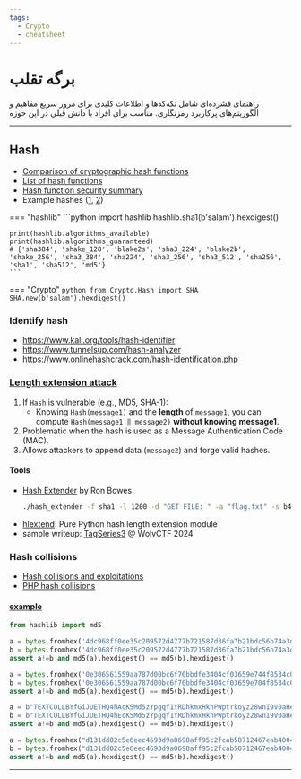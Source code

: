 ```yaml
---
tags:
  - Crypto
  - cheatsheet
---
```


# برگه تقلب

راهنمای فشرده‌ای شامل تکه‌کدها و اطلاعات کلیدی برای مرور سریع مفاهیم و الگوریتم‌های پرکاربرد رمزنگاری. مناسب برای افراد با دانش قبلی در این حوزه

---


<div dir="ltr" markdown="1">


## Hash
- [Comparison of cryptographic hash functions](https://en.wikipedia.org/wiki/Comparison_of_cryptographic_hash_functions)
- [List of hash functions](https://en.wikipedia.org/wiki/List_of_hash_functions)
- [Hash function security summary](https://en.wikipedia.org/wiki/Hash_function_security_summary)
- Example hashes ([1](https://hashcat.net/wiki/doku.php?id=example_hashes), [2](https://openwall.info/wiki/john/sample-hashes))

=== "hashlib"
    ```python
    import hashlib
    hashlib.sha1(b'salam').hexdigest()

    print(hashlib.algorithms_available)
    print(hashlib.algorithms_guaranteed)
    # {'sha384', 'shake_128', 'blake2s', 'sha3_224', 'blake2b', 'shake_256', 'sha3_384', 'sha224', 'sha3_256', 'sha3_512', 'sha256', 'sha1', 'sha512', 'md5'}
    ```
=== "Crypto"
    ```python
    from Crypto.Hash import SHA
    SHA.new(b'salam').hexdigest()
    ```

### Identify hash
- https://www.kali.org/tools/hash-identifier
- https://www.tunnelsup.com/hash-analyzer
- https://www.onlinehashcrack.com/hash-identification.php


### [Length extension attack](https://en.wikipedia.org/wiki/Length_extension_attack)

1. If `Hash` is vulnerable (e.g., MD5, SHA-1):
    - Knowing `Hash(message1)` and the **length** of `message1`, you can compute `Hash(message1 ‖ message2)` **without knowing message1**.
2. Problematic when the hash is used as a Message Authentication Code (MAC).
3. Allows attackers to append data (`message2`) and forge valid hashes.

#### Tools
  - [Hash Extender](https://github.com/iagox86/hash_extender)  by Ron Bowes
    ```bash
    ./hash_extender -f sha1 -l 1200 -d "GET FILE: " -a "flag.txt" -s b41bd8ce52b42738175f7d4f32c54077789bf4e7
    ```
  - [hlextend](https://github.com/stephenbradshaw/hlextend): Pure Python hash length extension module
- sample writeup: [TagSeries3](https://ctftime.org/writeup/38949) @ WolvCTF 2024

### Hash collisions
- [Hash collisions and exploitations](https://github.com/corkami/collisions)
- [PHP hash collisions](https://github.com/spaze/hashes)

#### [example](https://github.com/corkami/collisions/blob/master/examples/free/README.md)
```python
from hashlib import md5

a = bytes.fromhex('4dc968ff0ee35c209572d4777b721587d36fa7b21bdc56b74a3dc0783e7b9518afbfa200a8284bf36e8e4b55b35f427593d849676da0d1555d8360fb5f07fea2')
b = bytes.fromhex('4dc968ff0ee35c209572d4777b721587d36fa7b21bdc56b74a3dc0783e7b9518afbfa202a8284bf36e8e4b55b35f427593d849676da0d1d55d8360fb5f07fea2')
assert a!=b and md5(a).hexdigest() == md5(b).hexdigest()

a = bytes.fromhex('0e306561559aa787d00bc6f70bbdfe3404cf03659e744f8534c00ffb659c4c8740cc942feb2da115a3f415dcbb8607497386656d7d1f34a42059d78f5a8dd1ef')
b = bytes.fromhex('0e306561559aa787d00bc6f70bbdfe3404cf03659e704f8534c00ffb659c4c8740cc942feb2da115a3f4155cbb8607497386656d7d1f34a42059d78f5a8dd1ef')
assert a!=b and md5(a).hexdigest() == md5(b).hexdigest()

a = b"TEXTCOLLBYfGiJUETHQ4hAcKSMd5zYpgqf1YRDhkmxHkhPWptrkoyz28wnI9V0aHeAuaKnak"
b = b"TEXTCOLLBYfGiJUETHQ4hEcKSMd5zYpgqf1YRDhkmxHkhPWptrkoyz28wnI9V0aHeAuaKnak"
assert a!=b and md5(a).hexdigest() == md5(b).hexdigest()

a = bytes.fromhex("d131dd02c5e6eec4693d9a0698aff95c2fcab58712467eab4004583eb8fb7f8955ad340609f4b30283e488832571415a085125e8f7cdc99fd91dbdf280373c5bd8823e3156348f5bae6dacd436c919c6dd53e2b487da03fd02396306d248cda0e99f33420f577ee8ce54b67080a80d1ec69821bcb6a8839396f9652b6ff72a70")
b = bytes.fromhex("d131dd02c5e6eec4693d9a0698aff95c2fcab50712467eab4004583eb8fb7f8955ad340609f4b30283e4888325f1415a085125e8f7cdc99fd91dbd7280373c5bd8823e3156348f5bae6dacd436c919c6dd53e23487da03fd02396306d248cda0e99f33420f577ee8ce54b67080280d1ec69821bcb6a8839396f965ab6ff72a70")
assert a!=b and md5(a).hexdigest() == md5(b).hexdigest()
```


---

</div>


